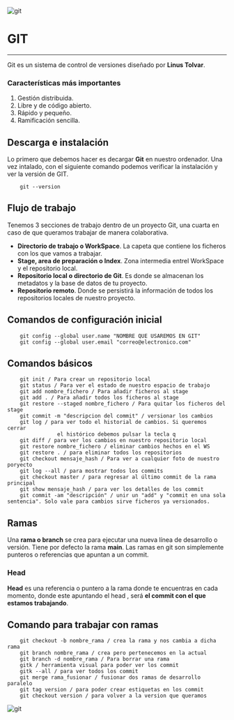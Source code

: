![git](https://it-junior.by/storage/photos/1/blog/GIT_tutorial_for_beginers.png)
# GIT 
***
Git es un sistema de control de versiones diseñado por **Linus Tolvar**. 

### Características más importantes
1. Gestión distribuida. 
2. Libre y de código abierto. 
3. Rápido y pequeño. 
4. Ramificación sencilla. 

## Descarga e instalación
Lo primero que debemos hacer es decargar **Git** en nuestro ordenador.
Una vez intalado, con el siguiente comando podemos verificar la instalación y ver la versión de GIT.

        git --version


## Flujo de trabajo 

Tenemos 3 secciones de trabajo dentro de un proyecto Git, una cuarta en caso de que queramos trabajar de manera colaborativa. 
* **Directorio de trabajo o WorkSpace**. La capeta que contiene los ficheros con los que vamos a trabajar.
* **Stage, area de preparación o Index**. Zona intermedia entrel WorkSpace y el repositorio local.
* **Repositorio local o directorio de Git**. Es donde se almacenan los metadatos y la base de datos de tu proyecto. 
* **Repositorio remoto**. Donde se persistirá la información de todos los repositorios locales de nuestro proyecto. 
 
## Comandos de configuración inicial
        git config --global user.name "NOMBRE QUE USAREMOS EN GIT"
        git config --global user.email "correo@electronico.com"

## Comandos básicos
        git init / Para crear un repositorio local
        git status / Para ver el estado de nuestro espacio de trabajo
        git add nombre_fichero / Para añadir ficheros al stage
        git add . / Para añadir todos los ficheros al stage
        git restore --staged nombre_fichero / Para quitar los ficheros del stage 
        git commit -m "descripcion del commit" / versionar los cambios
        git log / para ver todo el historial de cambios. Si queremos cerrar
                    el histórico debemos pulsar la tecla q
        git diff / para ver los cambios en nuestro repositorio local
        git restore nombre_fichero / eliminar cambios hechos en el WS
        git restore . / para eliminar todos los repositorios
        git checkout mensaje_hash / Para ver a cualquier foto de nuestro poryecto
        git log --all / para mostrar todos los commits
        git checkout master / para regresar al último commit de la rama principal
        git show mensaje_hash / para ver los detalles de los commit 
        git commit -am "descripción" / unir un "add" y "commit en una sola sentencia". Solo vale para cambios sirve ficheros ya versionados. 
        
## Ramas 
Una **rama o branch**  se crea para ejecutar una nueva línea de desarrollo o versión. Tiene por defecto la rama **main**.
Las ramas en git son simplemente punteros o referencias que apuntan a un commit. 

### Head
**Head** es una referencia o puntero a la rama donde te encuentras en cada momento, donde este apuntando el head , será **el commit con el que estamos trabajando**.

## Comando para trabajar con ramas

        git checkout -b nombre_rama / crea la rama y nos cambia a dicha rama 
        git branch nombre_rama / crea pero pertenecemos en la actual
        git branch -d nombre_rama / Para borrar una rama
        gitk / herramienta visual para poder ver los commit
        gitk --all / para ver todos los commit 
        git merge rama_fusionar / fusionar dos ramas de desarrollo paralelo 
        git tag version / para poder crear estiquetas en los commit
        git checkout version / para volver a la version que queramos
        
![git](https://blog.ida.cl/wp-content/uploads/sites/5/2018/08/Por-que-usamos-git.png)